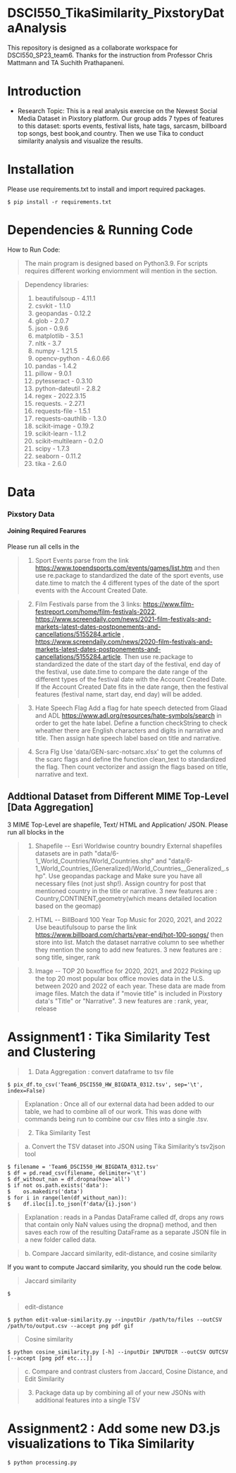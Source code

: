 # DSCI550_TikaSimilarity_PixstoryDataAnalysis
This repository is designed as a collaborate workspace for DSCI550_SP23_team6. 
Thanks for the instruction from Professor Chris Mattmann and TA Suchith Prathapaneni.

# Introduction

* Research Topic: 
This is a real analysis exercise on the Newest Social Media Dataset in Pixstory platform. Our group adds 7 types of features to this dataset: sports events, festival lists, hate tags, sarcasm, billboard top songs, best book,and country. Then we use Tika to conduct similarity analysis and visualize the results.	

# Installation
Please use requirements.txt to install and import required packages.
```
$ pip install -r requirements.txt
```

# Dependencies & Running Code

How to Run Code:
> The main program is designed based on Python3.9. For scripts requires different working enviornment will mention in the section. 


>Dependency libraries:
>1. beautifulsoup      - 4.11.1
>2. csvkit             - 1.1.0
>3. geopandas          - 0.12.2
>4. glob               - 2.0.7
>5. json               - 0.9.6
>6. matplotlib         - 3.5.1
>7. nltk               - 3.7
>8. numpy              - 1.21.5
>9. opencv-python      - 4.6.0.66
>10. pandas            - 1.4.2
>11. pillow            - 9.0.1
>12. pytesseract       - 0.3.10
>13. python-dateutil   - 2.8.2
>14. regex             - 2022.3.15
>15. requests.         - 2.27.1
>16. requests-file     - 1.5.1
>17. requests-oauthlib - 1.3.0
>18. scikit-image      - 0.19.2
>19. scikit-learn      - 1.1.2
>20. scikit-multilearn - 0.2.0
>21. scipy             - 1.7.3
>22. seaborn           - 0.11.2
>23. tika              - 2.6.0



# Data 

### Pixstory Data

#### Joining Required Fearures
Please run all cells in the 

>1. Sport Events
parse from the link https://www.topendsports.com/events/games/list.htm and then use re.package to standardized the date of the sport events, use date.time to match the 4 different types of the date of the sport events with the Account Created Date. 

>2. Film Festivals
parse from the 3 links: https://www.film-festreport.com/home/film-festivals-2022, https://www.screendaily.com/news/2021-film-festivals-and-markets-latest-dates-postponements-and-cancellations/5155284.article , https://www.screendaily.com/news/2020-film-festivals-and-markets-latest-dates-postponements-and-cancellations/5155284.article.
Then use  re.package to standardized the date of the start day of the festival, end day of the festival,  use date.time to compare the date range of the different types of the festival date with the Account Created Date. If the Account Created Date fits in the date range, then the festival features (festival name, start day, end day) will be added.

>3. Hate Speech Flag
Add a flag for hate speech detected from Glaad and ADL https://www.adl.org/resources/hate-symbols/search in order to get the hate label. Define a function checkString to check wheather there are English characters and digits in narrative and title. Then assign hate speech label based on title and narrative.

>4. Scra Flg
Use 'data/GEN-sarc-notsarc.xlsx' to get the columns of the scarc flags and define the function clean_text to standardized the flag. Then count vectorizer and assign the flags based on title, narrative and text.


## Addtional Dataset from Different MIME Top-Level [Data Aggregation]
3 MIME Top-Level are shapefile,  Text/ HTML and Application/ JSON. Please run all blocks in the 

>1. Shapefile -- Esri Worldwise country boundry 
External shapefiles datasets are in path "data/6-1_World_Countries/World_Countries.shp" and "data/6-1_World_Countries_(Generalized)/World_Countries__Generalized_.shp". Use geopandas package and Make sure you have all necessary files (not just shp!). Assign country for post that mentioned country in the title or narrative. 3 new features are : Country,CONTINENT,geometry(which means detailed location based on the geomap)

>2. HTML -- BillBoard 100 Year Top Music for 2020, 2021, and 2022
Use beautifulsoup to parse the link https://www.billboard.com/charts/year-end/hot-100-songs/ then store into list. Match the dataset narrative column to see whether they mention the song to add new features. 3 new features are : song title, singer, rank

>3. Image --  TOP 20 boxoffice for 2020, 2021, and 2022
Picking up the top 20 most popular box office movies data in the U.S. between 2020 and 2022 of each year. These data are made from image files. Match the data if "movie title" is included in Pixstory data's "Title" or "Narrative". 3 new features are : rank, year, release 

# Assignment1 : Tika Similarity Test and Clustering 
>1. Data Aggregation : convert dataframe to tsv file
```
$ pix_df.to_csv('Team6_DSCI550_HW_BIGDATA_0312.tsv', sep='\t', index=False)
```
>Explanation : 
>Once all of our external data had been added to our table, we had to combine all of our work. This was done with commands being run to combine our csv files into a single .tsv.

>2. Tika Similarity Test

>a. Convert the TSV dataset into JSON using Tika Similarity’s tsv2json tool

```
$ filename = 'Team6_DSCI550_HW_BIGDATA_0312.tsv'
$ df = pd.read_csv(filename, delimiter='\t')
$ df_without_nan = df.dropna(how='all')
$ if not os.path.exists('data'):
$    os.makedirs('data')
$ for i in range(len(df_without_nan)):
$    df.iloc[i].to_json(f'data/{i}.json')
```

> Explanation : 
> reads in a Pandas DataFrame called df, drops any rows that contain only NaN values using the dropna() method, and then saves each row of the resulting DataFrame as a separate JSON file in a new folder called data.

>b. Compare Jaccard similarity, edit-distance, and cosine similarity

If you want to compute Jaccard similarity, you should run the code below.

> Jaccard similarity
``` 
$ 
```
> edit-distance
```
$ python edit-value-similarity.py --inputDir /path/to/files --outCSV /path/to/output.csv --accept png pdf gif
```
> Cosine similarity
```
$ python cosine_similarity.py [-h] --inputDir INPUTDIR --outCSV OUTCSV [--accept [png pdf etc...]]
```

>c. Compare and contrast clusters from Jaccard, Cosine Distance, and Edit Similarity


>3. Package data up by combining all of your new JSONs with additional features into a single TSV


# Assignment2 : Add some new D3.js visualizations to Tika Similarity
```
$ python processing.py
```

